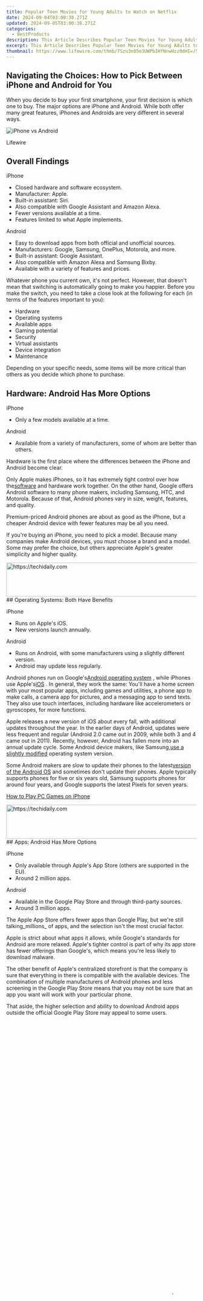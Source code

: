 ```yaml
---
title: Popular Teen Movies for Young Adults to Watch on Netflix
date: 2024-09-04T03:00:38.271Z
updated: 2024-09-05T03:00:38.271Z
categories:
  - BestProducts
description: This Article Describes Popular Teen Movies for Young Adults to Watch on Netflix
excerpt: This Article Describes Popular Teen Movies for Young Adults to Watch on Netflix
thumbnail: https://www.lifewire.com/thmb/7Szu3n05m3UWPbIHfNnwHzz0dHI=/540x405/filters:no_upscale():max_bytes(150000):strip_icc():format(webp)/001_the-best-teen-movies-on-netflix-october-2023-5104880-3c4ee21786b64df693bfeebd65701d8e.jpg
---
```


## Navigating the Choices: How to Pick Between iPhone and Android for You

 When you decide to buy your first smartphone, your first decision is which one to buy. The major options are iPhone and Android. While both offer many great features, iPhones and Androids are very different in several ways.

![iPhone vs Android](https://www.lifewire.com/thmb/xCOEUOq13oyuAt9L6OGq66adI28=/1500x0/filters:no_upscale():max_bytes(150000):strip_icc():format(webp)/iPhone-vs-Android-e8d8c3a54ed04d15863a5953a63202a0.jpg)

Lifewire

## Overall Findings

 iPhone

* Closed hardware and software ecosystem.
* Manufacturer: Apple.
* Built-in assistant: Siri.
* Also compatible with Google Assistant and Amazon Alexa.
* Fewer versions available at a time.
* Features limited to what Apple implements.

 Android

* Easy to download apps from both official and unofficial sources.
* Manufacturers: Google, Samsung, OnePlus, Motorola, and more.
* Built-in assistant: Google Assistant.
* Also compatible with Amazon Alexa and Samsung Bixby.
* Available with a variety of features and prices.

 Whatever phone you current own, it's not perfect. However, that doesn't mean that switching is automatically going to make you happier. Before you make the switch, you need to take a close look at the following for each (in terms of the features important to you):

* Hardware
* Operating systems
* Available apps
* Gaming potential
* Security
* Virtual assistants
* Device integration
* Maintenance

 Depending on your specific needs, some items will be more critical than others as you decide which phone to purchase.  

## Hardware: Android Has More Options

 iPhone

* Only a few models available at a time.

 Android

* Available from a variety of manufacturers, some of whom are better than others.

 Hardware is the first place where the differences between the iPhone and Android become clear.

 Only Apple makes iPhones, so it has extremely tight control over how the[software](https://www.lifewire.com/what-is-software-4153107) and hardware work together. On the other hand, Google offers Android software to many phone makers, including Samsung, HTC, and Motorola. Because of that, Android phones vary in size, weight, features, and quality.

 Premium-priced Android phones are about as good as the iPhone, but a cheaper Android device with fewer features may be all you need.

 If you're buying an iPhone, you need to pick a model. Because many companies make Android devices, you must choose a brand and a model. Some may prefer the choice, but others appreciate Apple's greater simplicity and higher quality.

<!-- affiliate ads begin -->
<a href="https://appsumo.8odi.net/c/5597632/2111968/7443" target="_top" id="2111968">
  <img src="//a.impactradius-go.com/display-ad/7443-2111968" border="0" alt="https://techidaily.com" width="728" height="90"/>
</a>
<img height="0" width="0" src="https://appsumo.8odi.net/i/5597632/2111968/7443" style="position:absolute;visibility:hidden;" border="0" />
<!-- affiliate ads end -->
## Operating Systems: Both Have Benefits

 iPhone

* Runs on Apple's iOS.
* New versions launch annually.

 Android

* Runs on Android, with some manufacturers using a slightly different version.
* Android may update less regularly.

 Android phones run on Google's[Android operating system](https://www.lifewire.com/what-is-google-android-1616887) , while iPhones use Apple's[iOS](https://www.lifewire.com/what-is-ios-1994355) . In general, they work the same: You'll have a home screen with your most popular apps, including games and utilities, a phone app to make calls, a camera app for pictures, and a messaging app to send texts. They also use touch interfaces, including hardware like accelerometers or gyroscopes, for more functions.

 Apple releases a new version of iOS about every fall, with additional updates throughout the year. In the earlier days of Android, updates were less frequent and regular (Android 2.0 came out in 2009, while both 3 and 4 came out in 2011). Recently, however, Android has fallen more into an annual update cycle. Some Android device makers, like Samsung,[use a slightly modified](https://www.lifewire.com/what-is-samsung-one-ui-4178405) operating system version.

 Some Android makers are slow to update their phones to the latest[version of the Android OS](https://www.lifewire.com/android-versions-4173277) and sometimes don't update their phones. Apple typically supports phones for five or six years old, Samsung supports phones for around four years, and Google supports the latest Pixels for seven years.

[How to Play PC Games on iPhone](https://www.lifewire.com/play-pc-games-on-iphone-8559383)

<!-- affiliate ads begin -->
<a href="https://appsumo.8odi.net/c/5597632/2043618/7443" target="_top" id="2043618">
  <img src="//a.impactradius-go.com/display-ad/7443-2043618" border="0" alt="https://techidaily.com" width="728" height="90"/>
</a>
<img height="0" width="0" src="https://appsumo.8odi.net/i/5597632/2043618/7443" style="position:absolute;visibility:hidden;" border="0" />
<!-- affiliate ads end -->
## Apps: Android Has More Options

 iPhone

* Only available through Apple's App Store (others are supported in the EU).
* Around 2 million apps.

 Android

* Available in the Google Play Store and through third-party sources.
* Around 3 million apps.

 The Apple App Store offers fewer apps than Google Play, but we're still talking_millions_ of apps, and the selection isn't the most crucial factor.

 Apple is strict about what apps it allows, while Google's standards for Android are more relaxed. Apple's tighter control is part of why its app store has fewer offerings than Google's, which means you're less likely to download malware.

 The other benefit of Apple's centralized storefront is that the company is sure that everything in there is compatible with the available devices. The combination of multiple manufacturers of Android phones and less screening in the Google Play Store means that you may not be sure that an app you want will work with your particular phone.

 That aside, the higher selection and ability to download Android apps outside the official Google Play Store may appeal to some users.

<!-- affiliate ads begin -->
<span id="1834903">
					<video width="864" height="1536" style="cursor:pointer"
           poster="//a.impactradius-go.com/display-clicktoplayimage/1834903.png"
           onclick="if(!this.playClicked){this.play();this.setAttribute('controls',true);this.playClicked=true;}">
	   <source src="//a.impactradius-go.com/display-ad/16836-1834903">
	   <img src="//a.impactradius-go.com/display-clicktoplayimage/1834903.png" style="border: none; height: 100%; width: 100%; object-fit: contain">
	</video>
	<div style="width:540px;text-align:center"><a href="javascript:window.open(decodeURIComponent('https%3A%2F%2F25home.pxf.io%2Fc%2F5597632%2F1834903%2F16836'), '_blank');void(0);">Click here</a></div>
</span>
<img height="0" width="0" src="https://imp.pxf.io/i/5597632/1834903/16836" style="position:absolute;visibility:hidden;" border="0" />
<!-- affiliate ads end -->
## Price: iPhones Are Generally More Expensive; Androids Have a Wider Range of Affordability

 iPhone

* General range: $500 - $1,500+

 Android

* General range: $100 - $1,700+

 Apple positioned the iPhone as a premium device, and the price reflects that. You won't find a new one for less than $500\. Meanwhile, Android-compatible phones are available at a huge range of prices, from around $100 to 20 times that amount.

 While it's possible to get an Android phone for cheaper, you may get what you pay for. High-end Samsung devices can cost as much or even more than an iPhone if you want a new Samsung Galaxy or Google Pixel. At this end of the range, there's little difference in quality between Android and iPhone. A cheaper Android may be fine if you don't need a high-tech camera or other features.  

 However, the wide availability of payment plans from Apple, Google, and retailers means you can quickly get an upper-tier phone by paying monthly instead of all at once. These options make price less of an issue.

[iPhone vs. Samsung Phone: Which One Should You Buy?](https://www.lifewire.com/iphone-or-samsung-which-should-you-buy-4684088)

## Security: Apple Keeps It Locked Down

 iPhone

* Encrypted end-to-end.
* App Store designed to prevent malware.

 Android

* Encrypted end-to-end.
* Wider third-party app availability can open a device to malware.

 If you care about the security of your smartphone, the[iPhone is more secure than the Android](https://www.lifewire.com/reasons-iphone-is-more-secure-than-android-2000308) . The main reason is the operating system's design.

 Apple controls downloads. One of the most common ways to compromise digital security is by downloading malware – software designed to steal information or affect how a device works.

 Apple works to prevent malware from appearing on its App Store, which is the primary way to get iPhone apps and the_only_ way if you're not in the EU. In this way, Android's openness and flexibility can become a liability.

 However, it's important to note that the iPhone isn't immune to security threats; it's less likely to be targeted than Android-based phones.  

## Intelligent Assistant: Google Assistant Beats Siri

 iPhone

* Default platform: Siri.
* iPhones can use Google Assistant or Amazon Alexa through apps.

 Android

* Default platforms: Google Assistant or Samsung Bixby.
* Android users can't use Siri.

 Artificial intelligence and voice interfaces will drive the next frontier of smartphone functionality. Android has a clear lead here.

[Google Assistant](https://www.lifewire.com/what-is-google-assistant-4120911) , the most prominent intelligent assistaAssistantroid, is very powerful. It uses everything Google knows about you and the world to make life easier. For instance, if your Google Calendar knows that you're meeting someone at 5:30 and that traffic is terrible, the AssistaAssistanttify you to leave early.

[Siri](https://www.lifewire.com/what-is-siri-help-1994303) is Apple's answer to Google Assistant for artificial intelligence. It's improving with each new iOS release. That said, it's still limited to relatively simple tasks and doesn't offer the advanced smarts of Google Assistant.

 iPhone users who don't like Siri can also use Google Assistant, while Android owners can't access Siri without an Apple product.  

## Ecosystem: Apple's Is Closed but Powerful

 iPhone

* Seamless interaction with Macs, Apple Watch, Apple TV, and other devices.

 Android

* Less interactivity between Android devices, especially from different manufacturers.

 Many people use a tablet, computer, or wearable in addition to their smartphone. For them, Apple offers a better integrated experience. Because Apple makes computers, tablets, watches, and the iPhone, it provides features that Android may not.

 For example, you can use your iPhone as a remote for your Apple TV. You can also unlock your iPhone or MacBook with an Apple Watch. AirDrop lets you instantly transfer files and links between an iPhone, Mac, or iPad without creating an email.

 Other continuity features let you start a YouTube video on Apple TV and pick it up where you left off on the iPhone. AirPlay can let you share your Mac's screen with an Apple TV or use an iPad as a second monitor.

 Google's services, like Gmail, Maps, etc., work across all Android devices. But unless your watch, tablet, phone, and computer are all made by the same company—and there aren't too many companies other than Samsung that make products in all of those categories—Android has no unified cross-device experience.  

<!-- affiliate ads begin -->
<a href="https://appsumo.8odi.net/c/5597632/2030370/7443" target="_top" id="2030370">
  <img src="//a.impactradius-go.com/display-ad/7443-2030370" border="0" alt="https://techidaily.com" width="728" height="90"/>
</a>
<img height="0" width="0" src="https://appsumo.8odi.net/i/5597632/2030370/7443" style="position:absolute;visibility:hidden;" border="0" />
<!-- affiliate ads end -->
## Serviceability: Get Android for DIY Fixes

 iPhone

* Self-repair is difficult, if not impossible.
* You'll need to take your device to a service provider or Apple Store.

 Android

* Many manufacturers make their devices user-serviceable.

 Apple emphasizes elegance and simplicity in the iPhone above all else. That's a significant reason that users can't[upgrade the iPhone's storage](https://www.lifewire.com/can-you-upgrade-iphone-memory-1999878) or replace the batteries (replacement iPhone batteries are possible, but they have to be installed by a trained repair person).

 On the other hand, Android manufacturers often let users change the phone's battery and expand its storage capacity.

 The trade-off is that Android is a bit more complex and less elegant, but that may be worth it compared to running out of storage or avoiding paying for an expensive battery replacement.  

<!-- affiliate ads begin -->
<a href="https://aligracehair.sjv.io/c/5597632/1880931/19272" target="_top" id="1880931">
  <img src="//a.impactradius-go.com/display-ad/19272-1880931" border="0" alt="https://techidaily.com" width="728" height="90"/>
</a>
<img height="0" width="0" src="https://aligracehair.sjv.io/i/5597632/1880931/19272" style="position:absolute;visibility:hidden;" border="0" />
<!-- affiliate ads end -->
## Final Verdict

 Both iPhone and Android provide solutions for people with different needs. If you already own Apple products like the Mac, iPad, or Apple TV, getting an iPhone is an easy choice. If flexibility or apps are essential, go for an Android.

 Different categories matter more for certain people. Some will value hardware choice more, while others will care more about battery life or mobile gaming. Both platforms offer good options for different people. You'll need to decide what factors are most important and choose the phone that best meets your needs.

<!-- affiliate ads begin -->
<span id="1977028">
					<video width="128" height="480" style="cursor:pointer"
           poster="//a.impactradius-go.com/display-clicktoplayimage/1977028.png"
           onclick="if(!this.playClicked){this.play();this.setAttribute('controls',true);this.playClicked=true;}">
	   <source src="//a.impactradius-go.com/display-ad/22993-1977028">
	   <img src="//a.impactradius-go.com/display-clicktoplayimage/1977028.png" style="border: none; height: 100%; width: 100%; object-fit: contain">
	</video>
	<div style="width:80px;text-align:center"><a href="javascript:window.open(decodeURIComponent('https%3A%2F%2Fhomestyler.sjv.io%2Fc%2F5597632%2F1977028%2F22993'), '_blank');void(0);">Click here</a></div>
</span>
<img height="0" width="0" src="https://imp.pxf.io/i/5597632/1977028/22993" style="position:absolute;visibility:hidden;" border="0" />
<!-- affiliate ads end -->
## What are the Latest Models?

 The iPhone 15 is the latest flagship from Apple.

[Buy on Amazon](https://www.amazon.com/Apple-iPhone-128-Unlimited-trade/dp/B0CHBNXW73?tag=lifewire-onsite-prod-20&ascsubtag=2000309%7Cn828a5e8a3b6d4330b54d2b5685290aeb17%7C)

 The Pixel 8 is the latest Google smartphone.

[Buy on Amazon](https://www.amazon.com/Google-Pixel-Unlocked-Smartphone-Advanced/dp/B0CGTD5KVT?tag=lifewire-onsite-prod-20&ascsubtag=2000309%7Cn828a5e8a3b6d4330b54d2b5685290aeb17%7C)

 The Galaxy S24 is the latest Samsung smartphone.

[Buy on Amazon](https://www.amazon.com/SAMSUNG-Smartphone-Unlocked-Processor-SM-S921UZKAXAA/dp/B0CMDRCZBJ/ref=sr%5F1%5F2?crid=1X5TFBTZFLVHP&keywords=galaxy+s24&sprefix=galaxy+%2Caps%2C97&dib%5Ftag=se&ufe=app%5Fdo%3Aamzn1.fos.1740e8b9-be2d-46a4-a376-9d8efb903409&tag=lifewire-onsite-prod-20&dib=eyJ2IjoiMSJ9.h-DqF%5Fp1av9Dm0R%5FYIwmiyO9tFgR9FUgqwOFw8c-ZV0ENRdlz77f9XHxMF5iATLCLzA1qcVqRGzoiDAvcwvlqclo5WRURCM8Qrbt7he1SzECtSvovU8zVvXPNqidk1RW4Rvyva5JsihNP%5F8CMUM4xrF16VtP0rkD1%5FVr0YZvKoLOhX4dZlx3TwLIWXFncQfPg5FW9mStAGvyKvkeCsohy0YG4UrxXioXkzopYsFLRw4.IaF4sEN0hYzEt3k61hHTK4YzdlzJ5xU7JaiPwfHuX6k&qid=1715011231&sr=8-2&ascsubtag=2000309%7Cn828a5e8a3b6d4330b54d2b5685290aeb17%7C)

 FAQ

* How many people use Androids vs. iPhones?  
 Together, Android and iPhone users own 99% of all active cell phones; however, there are considerably more Android users than iPhone users due to the vast price difference. As of 2024, global statistics show that there are roughly 1 billion active iPhones and 3 billion active Android devices.
* What can I do on an Android that I can't do on an iPhone?  
 An Android lets you do several things that iPhone's security won't allow, such as[setting up a guest mode account](https://www.lifewire.com/how-to-set-up-android-guest-mode-4799099) to share your Android phone with other users. You can also add storage with an SD card and transfer documents directly from the PC to the phone using an[Android file manager](https://www.lifewire.com/what-is-a-file-manager-4589189) . iPhone only lets you transfer pictures this way.
* What can I do on an iPhone that I can't do on an Android?  
 You can hold your old phone next to your new phone and[use the QuickStart feature](https://support.apple.com/en-us/HT210216) to transfer data to your new device with an iPhone. iPhone also lets you send and receive money through the built-in[iPhone Messages app](https://www.lifewire.com/imessage-apples-free-texting-app-1999185) . Another top feature is[FaceTime](https://www.lifewire.com/what-is-facetime-2000237) , where you can video chat with other iPhone users without installing a third-party app.

Was this page helpful?

Thanks for letting us know!

 Get the Latest Tech News Delivered Every Day

[Subscribe](https://www.lifewire.com/#)

Tell us why!

 Other  Not enough details  Hard to understand

 Submit


<ins class="adsbygoogle"
     style="display:block"
     data-ad-format="autorelaxed"
     data-ad-client="ca-pub-7571918770474297"
     data-ad-slot="1223367746"></ins>



<ins class="adsbygoogle"
     style="display:block"
     data-ad-client="ca-pub-7571918770474297"
     data-ad-slot="8358498916"
     data-ad-format="auto"
     data-full-width-responsive="true"></ins>

<span class="atpl-alsoreadstyle">Also read:</span>
<div><ul>
<li><a href="https://youtube-videos.techidaily.com/new-ace-the-art-of-online-fame-trending-on-youtube/"><u>[New] Ace the Art of Online Fame  Trending on YouTube</u></a></li>
<li><a href="https://youtube-blog.techidaily.com/reating-your-own-path-on-youtube-a-course-guide/"><u>[New] Creating Your Own Path on YouTube  A Course Guide</u></a></li>
<li><a href="https://vp-tips.techidaily.com/new-in-2024-comprehensive-insights-streamlined-iphone-podcast-downloads/"><u>[New] In 2024, Comprehensive Insights  Streamlined iPhone Podcast Downloads</u></a></li>
<li><a href="https://instagram-video-recordings.techidaily.com/updated-2024-approved-maximizing-impact-on-ig-understanding-ideal-posting-times/"><u>[Updated] 2024 Approved  Maximizing Impact on IG  Understanding Ideal Posting Times</u></a></li>
<li><a href="https://facebook-video-share.techidaily.com/updated-crafting-memorable-valorant-thumbnails-a-practical-guide-for-youtube-creators-for-2024/"><u>[Updated] Crafting Memorable Valorant Thumbnails  A Practical Guide for YouTube Creators for 2024</u></a></li>
<li><a href="https://youtube-sure.techidaily.com/ed-in-2024-the-value-of-a-million-viewing-spree-on-youtube/"><u>[Updated] In 2024, The Value of a Million-Viewing Spree on YouTube</u></a></li>
<li><a href="https://some-approaches.techidaily.com/updated-unlocking-success-a-compre-pointed-guide-to-reddit-content-creation/"><u>[Updated] Unlocking Success  A Compre Pointed Guide to Reddit Content Creation</u></a></li>
<li><a href="https://screen-mirroring-recording.techidaily.com/2024-approved-capturing-clarity-powerpoint-and-webcam-synergy/"><u>2024 Approved  Capturing Clarity  PowerPoint and Webcam Synergy</u></a></li>
<li><a href="https://some-techniques.techidaily.com/2024-approved-hasten-to-past-accessing-removed-reddit-threads-swiftly/"><u>2024 Approved  Hasten to Past  Accessing Removed Reddit Threads Swiftly</u></a></li>
<li><a href="https://buynow-marvelous.techidaily.com/2024s-top-picks-for-optimal-wireless-range-amplification-devices/"><u>2024'S Top Picks for Optimal Wireless Range Amplification Devices</u></a></li>
<li><a href="https://tech-recovery.techidaily.com/1722885403861-best-educational-apps-for-students-in-high-school-the-ultimate-list/"><u>Best Educational Apps for Students in High School - The Ultimate List</u></a></li>
<li><a href="https://tech-recovery.techidaily.com/blade-e-flite-mcx2-rtf-rc-helicopter-review-best-ready-to-fly-helicopter/"><u>Blade E-Flite mCX2 RTF RC Helicopter Review: Best Ready-To-Fly Helicopter</u></a></li>
<li><a href="https://tech-recovery.techidaily.com/complete-guide-removing-microsofts-copilot-from-your-windows-11-pc/"><u>Complete Guide: Removing Microsoft's Copilot From Your Windows 11 PC</u></a></li>
<li><a href="https://tech-recovery.techidaily.com/comprehve-guide-adding-an-extra-layer-of-defense-with-gmails-dual-authentication-process/"><u>Comprehve Guide: Adding An Extra Layer of Defense with Gmail's Dual Authentication Process</u></a></li>
<li><a href="https://tech-recovery.techidaily.com/copying-and-pasting-source-code-into-word-made-simple/"><u>Copying and Pasting Source Code Into Word Made Simple</u></a></li>
<li><a href="https://tech-recovery.techidaily.com/diy-repair-techniques-for-dealing-with-code-28-error-on-microsoft-windows/"><u>DIY Repair Techniques for Dealing with Code 28 Error on Microsoft Windows</u></a></li>
<li><a href="https://win-amazing.techidaily.com/download-tp-link-wifi-adapter-drivers-compatible-with-windows-10-8-and-7/"><u>Download TP-Link WiFi Adapter Drivers: Compatible with Windows 10, 8 & 7</u></a></li>
<li><a href="https://tech-recovery.techidaily.com/eliminate-interference-a-step-by-step-guide-to-fixing-noisy-outputs-from-the-arctiaudio-7-in-windows-environments/"><u>Eliminate Interference: A Step-by-Step Guide to Fixing Noisy Outputs From the ArctiAudio 7 in Windows Environments</u></a></li>
<li><a href="https://fox-glue.techidaily.com/erase-red-eye-in-iphone-pics-for-free-with-our-guide/"><u>Erase Red-Eye in iPhone Pics for Free with Our Guide</u></a></li>
<li><a href="https://fox-friendly.techidaily.com/essential-aspects-of-a-superior-4k-camera-lens-choice/"><u>Essential Aspects of a Superior 4K Camera Lens Choice</u></a></li>
<li><a href="https://tech-recovery.techidaily.com/expertly-reviewed-the-elite-ceiling-audio-choices/"><u>Expertly Reviewed: The Elite Ceiling Audio Choices</u></a></li>
<li><a href="https://tech-recovery.techidaily.com/exploring-ussd-what-you-need-to-know-about-unstructured-supplementary-service-data/"><u>Exploring USSD: What You Need to Know About Unstructured Supplementary Service Data</u></a></li>
<li><a href="https://tech-recovery.techidaily.com/follow-the-buzz-best-twitter-tools-for-monitoring-popular-hashtags/"><u>Follow the Buzz: Best Twitter Tools for Monitoring Popular Hashtags</u></a></li>
<li><a href="https://tech-recovery.techidaily.com/free-entertainment-awaits-your-guide-to-8-fantastic-roku-channels/"><u>Free Entertainment Awaits: Your Guide to 8 Fantastic Roku Channels</u></a></li>
<li><a href="https://tech-recovery.techidaily.com/get-the-latest-geforce-rtx-the-blood-of-olympus-or-blood-of-the-gods-is-a-term-used-in-greek-mythology-to-describe-an-event-that-occurs-when-all-of-the-sons69/"><u>Get the Latest GeForce RTX The '''''Blood of Olympus''''' (Or Blood of the Gods) Is a Term Used in Greek Mythology to Describe an Event that Occurs when All of the Sons and Daughters of Zeus Are Dead: It Signifies the End of the World, or ''Apotheosis''.</u></a></li>
<li><a href="https://tech-recovery.techidaily.com/how-does-pope-francis-manage-digital-messaging-within-the-holy-see/"><u>How Does Pope Francis Manage Digital Messaging Within The Holy See?</u></a></li>
<li><a href="https://screen-mirror.techidaily.com/how-to-do-vivo-y27-5g-screen-sharing-drfone-by-drfone-android/"><u>How To Do Vivo Y27 5G Screen Sharing | Dr.fone</u></a></li>
<li><a href="https://bypass-frp.techidaily.com/in-2024-step-by-step-tutorial-how-to-bypass-samsung-galaxy-a25-5g-frp-by-drfone-android/"><u>In 2024, Step-by-Step Tutorial How To Bypass Samsung Galaxy A25 5G FRP</u></a></li>
<li><a href="https://some-guidance.techidaily.com/in-2024-thrifty-aetherspace-vault-massive-files-affordably/"><u>In 2024, Thrifty Aetherspace Vault  Massive Files Affordably</u></a></li>
<li><a href="https://tech-recovery.techidaily.com/logitech-keyboard-shortcuts-capturing-your-screen-effortlessly/"><u>Logitech Keyboard Shortcuts: Capturing Your Screen Effortlessly</u></a></li>
<li><a href="https://tech-recovery.techidaily.com/mac-dual-screen-configuration-a-step-by-step-guide/"><u>Mac Dual Screen Configuration: A Step-by-Step Guide</u></a></li>
<li><a href="https://tech-recovery.techidaily.com/mastering-new-skills-with-ease-unveiling-the-best-learning-apps-of-2024/"><u>Mastering New Skills with Ease: Unveiling the Best Learning Apps of 2024</u></a></li>
<li><a href="https://tech-recovery.techidaily.com/mastering-vehicle-electronics-a-comprehensive-guide-on-locating-car-radio-codes/"><u>Mastering Vehicle Electronics: A Comprehensive Guide on Locating Car Radio Codes</u></a></li>
<li><a href="https://screen-mirroring-recording.techidaily.com/moziscreen-recording-solutions/"><u>MoziScreen Recording Solutions</u></a></li>
<li><a href="https://tech-recovery.techidaily.com/no-more-frozen-frustration-8-essential-tips-for-chromebook-users/"><u>No More Frozen Frustration: 8 Essential Tips for Chromebook Users</u></a></li>
<li><a href="https://tech-recovery.techidaily.com/overcoming-zoom-camera-troubleshooting-challenges-effectively/"><u>Overcoming Zoom Camera Troubleshooting Challenges Effectively</u></a></li>
<li><a href="https://tech-recovery.techidaily.com/ps4-wireless-controller-syncing-made-simple-expert-techniques-revealed/"><u>PS4 Wireless Controller Syncing Made Simple: Expert Techniques Revealed</u></a></li>
<li><a href="https://youtube-zero.techidaily.com/by-step-guide-to-crafting-striking-youtube-thumbnails-mac-edition/"><u>Step by Step Guide to Crafting Striking YouTube Thumbnails - Mac Edition</u></a></li>
<li><a href="https://tech-recovery.techidaily.com/step-into-stability-how-to-correct-bootmgr-errors-effectively/"><u>Step Into Stability: How to Correct Bootmgr Errors Effectively</u></a></li>
<li><a href="https://tech-recovery.techidaily.com/step-by-step-guide-obtaining-access-from-trustedinstaller-on-windows-10/"><u>Step-by-Step Guide: Obtaining Access From TrustedInstaller on Windows 10</u></a></li>
<li><a href="https://tech-recovery.techidaily.com/step-by-step-instructions-on-how-to-refresh-a-powerpoint-file/"><u>Step-by-Step Instructions on How to Refresh a PowerPoint File</u></a></li>
<li><a href="https://tech-recovery.techidaily.com/the-art-of-academic-honesty-effective-strategies-for-referencing-chatgpt/"><u>The Art of Academic Honesty: Effective Strategies for Referencing ChatGPT</u></a></li>
<li><a href="https://tech-recovery.techidaily.com/the-essential-guide-to-differentiating-ipads-from-various-tablet-models/"><u>The Essential Guide to Differentiating iPads From Various Tablet Models</u></a></li>
<li><a href="https://tech-recovery.techidaily.com/the-ultimate-viewing-guide-watching-harry-potter-series-step-by-step/"><u>The Ultimate Viewing Guide: Watching Harry Potter Series Step by Step</u></a></li>
<li><a href="https://eaxpv-info.techidaily.com/top-10-methods-for-seamless-mp4-conversion-from-dvd-on-macos-and-windows-11-expert-tips-inside/"><u>Top 10 Methods for Seamless MP4 Conversion From DVD on MacOS & Windows 11 - Expert Tips Inside!</u></a></li>
<li><a href="https://tech-recovery.techidaily.com/top-rated-uninterruptible-power-supply-ups-systems/"><u>Top-Rated Uninterruptible Power Supply (UPS) Systems</u></a></li>
<li><a href="https://tech-recovery.techidaily.com/total-privacy-boost-clear-your-browsers-cache-on-any-major-platform-with-simple-steps/"><u>Total Privacy Boost: Clear Your Browser's Cache on Any Major Platform with Simple Steps</u></a></li>
<li><a href="https://tech-recovery.techidaily.com/troubleshooting-a-mac-that-wont-recognize-its-second-display-what-to-do/"><u>Troubleshooting a Mac That Won't Recognize Its Second Display – What to Do?</u></a></li>
<li><a href="https://tech-recovery.techidaily.com/ultimate-guide-mastering-the-safe-list-feature-in-gmail/"><u>Ultimate Guide: Mastering the Safe List Feature in Gmail</u></a></li>
<li><a href="https://tech-recovery.techidaily.com/unraveling-the-mystery-of-snapchats-pictographic-language-the-definitive-emoji-key/"><u>Unraveling the Mystery of Snapchat's Pictographic Language: The Definitive Emoji Key</u></a></li>
<li><a href="https://tech-recovery.techidaily.com/what-are-memes-and-how-do-they-spread-online/"><u>What Are Memes and How Do They Spread Online?</u></a></li>
<li><a href="https://youtube-blog.techidaily.com/be-shorts-profitability-secrets/"><u>Youtube Shorts Profitability Secrets</u></a></li>
</ul></div>
